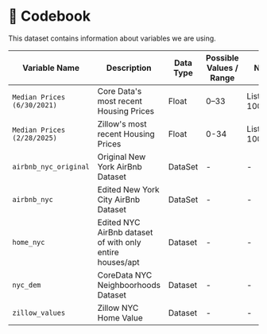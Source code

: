 # 🧾 Codebook

This dataset contains information about variables we are using.

| Variable Name | Description | Data Type | Possible Values / Range | Notes |
|---------------|-------------|-----------|--------------------------|-------|
| `Median Prices (6/30/2021)` | Core Data's most recent Housing Prices | Float | 0–33 | Listed in 100,000s |
| `Median Prices (2/28/2025)` | Zillow's most recent Housing Prices | Float | 0-34 | Listed in 100,000s |
| `airbnb_nyc_original` | Original New York AirBnb Dataset | DataSet | - | - |
| `airbnb_nyc` | Edited New York City AirBnb Dataset | DataSet | - | - |
| `home_nyc` | Edited NYC AirBnb dataset of with only entire houses/apt | Dataset | - | - |
| `nyc_dem` | CoreData NYC Neighboorhoods Dataset | Dataset | - | - |
| `zillow_values` | Zillow NYC Home Value | Dataset | - | - |